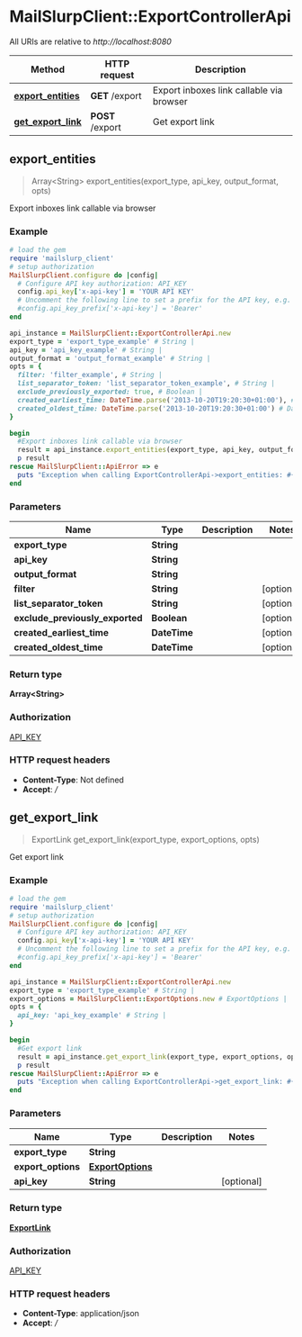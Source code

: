 # MailSlurpClient::ExportControllerApi

All URIs are relative to *http://localhost:8080*

Method | HTTP request | Description
------------- | ------------- | -------------
[**export_entities**](ExportControllerApi#export_entities) | **GET** /export | Export inboxes link callable via browser
[**get_export_link**](ExportControllerApi#get_export_link) | **POST** /export | Get export link



## export_entities

> Array&lt;String&gt; export_entities(export_type, api_key, output_format, opts)

Export inboxes link callable via browser

### Example

```ruby
# load the gem
require 'mailslurp_client'
# setup authorization
MailSlurpClient.configure do |config|
  # Configure API key authorization: API_KEY
  config.api_key['x-api-key'] = 'YOUR API KEY'
  # Uncomment the following line to set a prefix for the API key, e.g. 'Bearer' (defaults to nil)
  #config.api_key_prefix['x-api-key'] = 'Bearer'
end

api_instance = MailSlurpClient::ExportControllerApi.new
export_type = 'export_type_example' # String | 
api_key = 'api_key_example' # String | 
output_format = 'output_format_example' # String | 
opts = {
  filter: 'filter_example', # String | 
  list_separator_token: 'list_separator_token_example', # String | 
  exclude_previously_exported: true, # Boolean | 
  created_earliest_time: DateTime.parse('2013-10-20T19:20:30+01:00'), # DateTime | 
  created_oldest_time: DateTime.parse('2013-10-20T19:20:30+01:00') # DateTime | 
}

begin
  #Export inboxes link callable via browser
  result = api_instance.export_entities(export_type, api_key, output_format, opts)
  p result
rescue MailSlurpClient::ApiError => e
  puts "Exception when calling ExportControllerApi->export_entities: #{e}"
end
```

### Parameters


Name | Type | Description  | Notes
------------- | ------------- | ------------- | -------------
 **export_type** | **String**|  | 
 **api_key** | **String**|  | 
 **output_format** | **String**|  | 
 **filter** | **String**|  | [optional] 
 **list_separator_token** | **String**|  | [optional] 
 **exclude_previously_exported** | **Boolean**|  | [optional] 
 **created_earliest_time** | **DateTime**|  | [optional] 
 **created_oldest_time** | **DateTime**|  | [optional] 

### Return type

**Array&lt;String&gt;**

### Authorization

[API_KEY](../README#API_KEY)

### HTTP request headers

- **Content-Type**: Not defined
- **Accept**: */*


## get_export_link

> ExportLink get_export_link(export_type, export_options, opts)

Get export link

### Example

```ruby
# load the gem
require 'mailslurp_client'
# setup authorization
MailSlurpClient.configure do |config|
  # Configure API key authorization: API_KEY
  config.api_key['x-api-key'] = 'YOUR API KEY'
  # Uncomment the following line to set a prefix for the API key, e.g. 'Bearer' (defaults to nil)
  #config.api_key_prefix['x-api-key'] = 'Bearer'
end

api_instance = MailSlurpClient::ExportControllerApi.new
export_type = 'export_type_example' # String | 
export_options = MailSlurpClient::ExportOptions.new # ExportOptions | 
opts = {
  api_key: 'api_key_example' # String | 
}

begin
  #Get export link
  result = api_instance.get_export_link(export_type, export_options, opts)
  p result
rescue MailSlurpClient::ApiError => e
  puts "Exception when calling ExportControllerApi->get_export_link: #{e}"
end
```

### Parameters


Name | Type | Description  | Notes
------------- | ------------- | ------------- | -------------
 **export_type** | **String**|  | 
 **export_options** | [**ExportOptions**](ExportOptions)|  | 
 **api_key** | **String**|  | [optional] 

### Return type

[**ExportLink**](ExportLink)

### Authorization

[API_KEY](../README#API_KEY)

### HTTP request headers

- **Content-Type**: application/json
- **Accept**: */*

